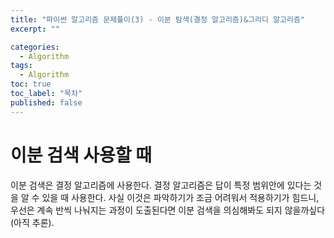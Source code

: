 ```yaml
---
title: "파이썬 알고리즘 문제풀이(3) - 이분 탐색(결정 알고리즘)&그리디 알고리즘"
excerpt: ""

categories:
  - Algorithm
tags:
  - Algorithm
toc: true
toc_label: "목차"
published: false
---
```


# 이분 검색 사용할 때 

이분 검색은 결정 알고리즘에 사용한다. 결정 알고리즘은 답이 특정 범위안에 있다는 것을 알 수 있을 때 사용한다. 사실 이것은 파악하기가 조금 어려워서 적용하기가 힘드니, 우선은 계속 반씩 나눠지는 과정이 도출된다면 이분 검색을 의심해봐도 되지 않을까싶다(아직 추론).

